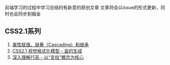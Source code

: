 前端学习的过程中学习总结的有新意的原创文章
文章将会以issue的形式更新，同时也会同步到掘金
## CSS2.1系列

1. [属性赋值，层叠（Cascading）和继承](https://github.com/chiyu-git/chiyu-blog/issues/1)
2. [CSS2.1 视觉格式化模型 - 盒的生成](https://github.com/chiyu-git/chiyu-blog/issues/2)
3. [深入理解行高 - 以“支柱”概念为核心]()